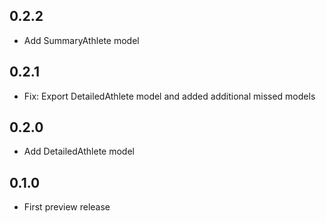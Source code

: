 ## 0.2.2

* Add SummaryAthlete model

## 0.2.1

* Fix: Export DetailedAthlete model and added additional missed models

## 0.2.0

* Add DetailedAthlete model

## 0.1.0

* First preview release